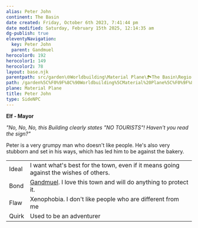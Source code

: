 ```yaml
---
alias: Peter John
continent: The Basin
date created: Friday, October 6th 2023, 7:41:44 pm
date modified: Saturday, February 15th 2025, 12:14:35 am
dg-publish: true
eleventyNavigation:
  key: Peter John
  parent: Gandmuel
herocolor0: 192
herocolor1: 149
herocolor2: 78
layout: base.njk
parentpath: src/garden\🌐Worldbuilding\Material Plane\🏞️The Basin\Regions\Gandmuel/Gandmuel.md
path: /garden%5C%F0%9F%8C%90Worldbuilding%5CMaterial%20Plane%5C%F0%9F%8F%9E%EF%B8%8FThe%20Basin%5CRegions%5CGandmuel/Peter%20John/
plane: Material Plane
title: Peter John
type: SideNPC
---
```


**Elf - Mayor**

_"No, No, No, this Building clearly states "NO TOURISTS"! Haven't you read the sign?"_

Peter is a very grumpy man who doesn't like people. He's also very stubborn and set in his ways, which has led him to be against the bakery.

| | |
|-|-|
| Ideal | I want what's best for the town, even if it means going against the wishes of others. |
| Bond | [Gandmuel](/garden/%F0%9F%8C%90Worldbuilding%5CMaterial%20Plane%5C%F0%9F%8F%9E%EF%B8%8FThe%20Basin%5CRegions%5CGandmuel/Gandmuel). I love this town and will do anything to protect it. |
| Flaw | Xenophobia. I don't like people who are different from me |
|Quirk| Used to be an adventurer|